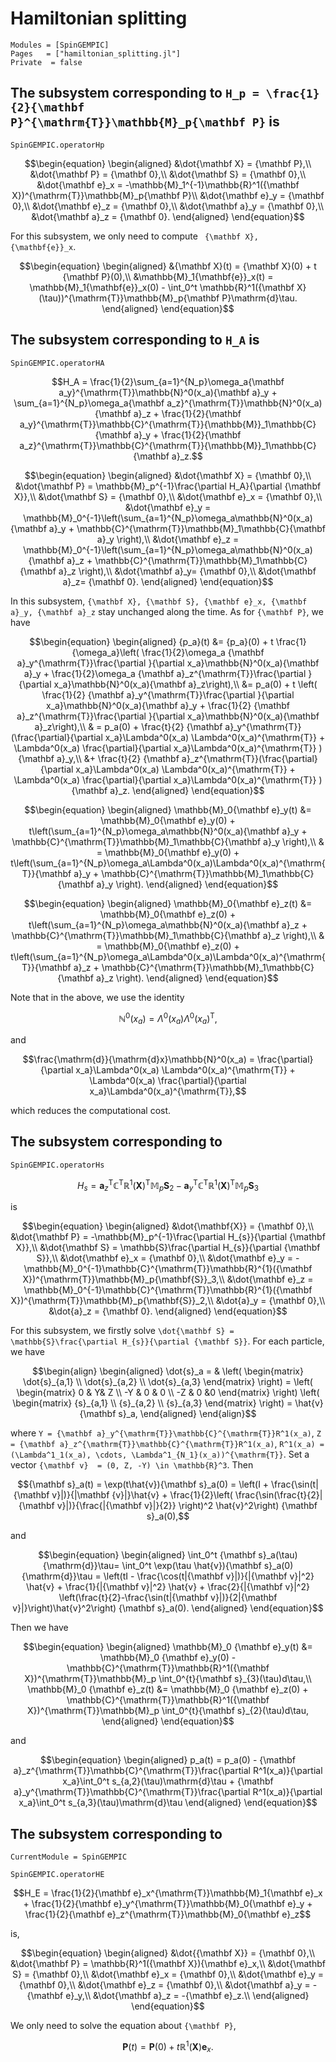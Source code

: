 # Hamiltonian splitting

```@autodocs
Modules = [SpinGEMPIC]
Pages   = ["hamiltonian_splitting.jl"]
Private  = false
```

## The subsystem corresponding to ``H_p = \frac{1}{2}{\mathbf P}^{\mathrm{T}}\mathbb{M}_p{\mathbf P}`` is 

```@docs
SpinGEMPIC.operatorHp
```

```math
\begin{equation}
\begin{aligned}
&\dot{\mathbf X} = {\mathbf P},\\
&\dot{\mathbf P} = {\mathbf 0},\\
&\dot{\mathbf S} = {\mathbf 0},\\
&\dot{\mathbf e}_x = -\mathbb{M}_1^{-1}\mathbb{R}^1({\mathbf X})^{\mathrm{T}}\mathbb{M}_p{\mathbf P}\\
&\dot{\mathbf e}_y = {\mathbf 0},\\
&\dot{\mathbf e}_z = {\mathbf 0},\\
&\dot{\mathbf a}_y = {\mathbf 0},\\
&\dot{\mathbf a}_z = {\mathbf 0}.
\end{aligned}
\end{equation}
```

For this subsystem, we only need to compute `` {\mathbf X}, {\mathbf{e}}_x``.

```math
\begin{equation}
\begin{aligned}
&{\mathbf X}(t) = {\mathbf X}(0) + t {\mathbf P}(0),\\
&\mathbb{M}_1{\mathbf{e}}_x(t) = \mathbb{M}_1{\mathbf{e}}_x(0) - \int_0^t \mathbb{R}^1({\mathbf X}(\tau))^{\mathrm{T}}\mathbb{M}_p{\mathbf P}\mathrm{d}\tau.
\end{aligned}
\end{equation}
```

## The subsystem corresponding to ``H_A`` is

```@docs
SpinGEMPIC.operatorHA
```

```math
H_A = \frac{1}{2}\sum_{a=1}^{N_p}\omega_a{\mathbf a_y}^{\mathrm{T}}\mathbb{N}^0(x_a){\mathbf a}_y + \sum_{a=1}^{N_p}\omega_a{\mathbf a_z}^{\mathrm{T}}\mathbb{N}^0(x_a){\mathbf a}_z + \frac{1}{2}{\mathbf a_y}^{\mathrm{T}}\mathbb{C}^{\mathrm{T}}{\mathbb{M}}_1\mathbb{C}{\mathbf a}_y
+ \frac{1}{2}{\mathbf a_z}^{\mathrm{T}}\mathbb{C}^{\mathrm{T}}{\mathbb{M}}_1\mathbb{C}{\mathbf a}_z.
```

```math
\begin{equation}
\begin{aligned}
&\dot{\mathbf X} = {\mathbf 0},\\
&\dot{\mathbf P}  = \mathbb{M}_p^{-1}\frac{\partial H_A}{\partial {\mathbf X}},\\
&\dot{\mathbf S} = {\mathbf  0},\\
&\dot{\mathbf e}_x = {\mathbf 0},\\
&\dot{\mathbf e}_y = \mathbb{M}_0^{-1}\left(\sum_{a=1}^{N_p}\omega_a\mathbb{N}^0(x_a){\mathbf a}_y + \mathbb{C}^{\mathrm{T}}\mathbb{M}_1\mathbb{C}{\mathbf a}_y  \right),\\
&\dot{\mathbf e}_z = \mathbb{M}_0^{-1}\left(\sum_{a=1}^{N_p}\omega_a\mathbb{N}^0(x_a){\mathbf a}_z + \mathbb{C}^{\mathrm{T}}\mathbb{M}_1\mathbb{C}{\mathbf a}_z  \right),\\
&\dot{\mathbf a}_y=  {\mathbf 0},\\
&\dot{\mathbf a}_z=  {\mathbf 0}.
\end{aligned}
\end{equation}
```

In this subsystem, ``{\mathbf X}, {\mathbf S}, {\mathbf e}_x, {\mathbf a}_y, {\mathbf a}_z`` stay unchanged along the time. As for ``{\mathbf P}``, we have 


```math
\begin{equation}
\begin{aligned}
{p_a}(t) &= {p_a}(0) + t \frac{1}{\omega_a}\left( \frac{1}{2}\omega_a {\mathbf a}_y^{\mathrm{T}}\frac{\partial }{\partial x_a}\mathbb{N}^0(x_a){\mathbf a}_y  + \frac{1}{2}\omega_a {\mathbf a}_z^{\mathrm{T}}\frac{\partial }{\partial x_a}\mathbb{N}^0(x_a){\mathbf a}_z\right),\\
&= p_a(0) + t \left( \frac{1}{2} {\mathbf a}_y^{\mathrm{T}}\frac{\partial }{\partial x_a}\mathbb{N}^0(x_a){\mathbf a}_y  + \frac{1}{2} {\mathbf a}_z^{\mathrm{T}}\frac{\partial }{\partial x_a}\mathbb{N}^0(x_a){\mathbf a}_z\right),\\
& = p_a(0) + \frac{t}{2}   {\mathbf a}_y^{\mathrm{T}}(\frac{\partial}{\partial x_a}\Lambda^0(x_a) \Lambda^0(x_a)^{\mathrm{T}}  + \Lambda^0(x_a) \frac{\partial}{\partial x_a}\Lambda^0(x_a)^{\mathrm{T}}  ){\mathbf a}_y,\\
&+ \frac{t}{2} {\mathbf a}_z^{\mathrm{T}}(\frac{\partial}{\partial x_a}\Lambda^0(x_a) \Lambda^0(x_a)^{\mathrm{T}}  + \Lambda^0(x_a) \frac{\partial}{\partial x_a}\Lambda^0(x_a)^{\mathrm{T}}  ){\mathbf a}_z.
\end{aligned}
\end{equation}
```

```math
\begin{equation}
\begin{aligned}
\mathbb{M}_0{\mathbf e}_y(t) &= \mathbb{M}_0{\mathbf e}_y(0)  + t\left(\sum_{a=1}^{N_p}\omega_a\mathbb{N}^0(x_a){\mathbf a}_y + \mathbb{C}^{\mathrm{T}}\mathbb{M}_1\mathbb{C}{\mathbf a}_y  \right),\\
& = \mathbb{M}_0{\mathbf e}_y(0)  + t\left(\sum_{a=1}^{N_p}\omega_a\Lambda^0(x_a)\Lambda^0(x_a)^{\mathrm{T}}{\mathbf a}_y + \mathbb{C}^{\mathrm{T}}\mathbb{M}_1\mathbb{C}{\mathbf a}_y  \right).
\end{aligned}
\end{equation}
```

```math
\begin{equation}
\begin{aligned}
\mathbb{M}_0{\mathbf e}_z(t) &= \mathbb{M}_0{\mathbf e}_z(0)  + t\left(\sum_{a=1}^{N_p}\omega_a\mathbb{N}^0(x_a){\mathbf a}_z + \mathbb{C}^{\mathrm{T}}\mathbb{M}_1\mathbb{C}{\mathbf a}_z  \right),\\
& = \mathbb{M}_0{\mathbf e}_z(0)  + t\left(\sum_{a=1}^{N_p}\omega_a\Lambda^0(x_a)\Lambda^0(x_a)^{\mathrm{T}}{\mathbf a}_z + \mathbb{C}^{\mathrm{T}}\mathbb{M}_1\mathbb{C}{\mathbf a}_z  \right).
\end{aligned}
\end{equation}
```

Note that in the above, we use the identity 
```math
\mathbb{N}^0(x_a) = \Lambda^0(x_a) \Lambda^0(x_a)^{\mathrm{T}},
```
and 

```math
\frac{\mathrm{d}}{\mathrm{d}x}\mathbb{N}^0(x_a)  =  \frac{\partial}{\partial x_a}\Lambda^0(x_a) \Lambda^0(x_a)^{\mathrm{T}}  + \Lambda^0(x_a) \frac{\partial}{\partial x_a}\Lambda^0(x_a)^{\mathrm{T}},
```

which reduces the computational cost.

## The subsystem corresponding to 

```@docs
SpinGEMPIC.operatorHs
```

```math
H_s = {\mathbf a}_z^{\mathrm{T}}\mathbb{C}^{\mathrm{T}}{\mathbb{R}}^1({\mathbf{X}})^{\mathrm{T}}\mathbb{M}_p {\mathbf S}_2 -{\mathbf a}_y^{\mathrm{T}}\mathbb{C}^{\mathrm{T}}{\mathbb{R}}^1({\mathbf{X}})^{\mathrm{T}}\mathbb{M}_p {\mathbf S}_3
```

is

```math
\begin{equation}
\begin{aligned}
&\dot{\mathbf{X}} = {\mathbf 0},\\
&\dot{\mathbf P} = -\mathbb{M}_p^{-1}\frac{\partial H_{s}}{\partial {\mathbf X}},\\
&\dot{\mathbf S} = \mathbb{S}\frac{\partial H_{s}}{\partial {\mathbf S}},\\
&\dot{\mathbf e}_x = {\mathbf 0},\\
&\dot{\mathbf e}_y = - \mathbb{M}_0^{-1}\mathbb{C}^{\mathrm{T}}\mathbb{R}^{1}({\mathbf X})^{\mathrm{T}}\mathbb{M}_p{\mathbf{S}}_3,\\
&\dot{\mathbf e}_z = \mathbb{M}_0^{-1}\mathbb{C}^{\mathrm{T}}\mathbb{R}^{1}({\mathbf X})^{\mathrm{T}}\mathbb{M}_p{\mathbf{S}}_2,\\
&\dot{a}_y = {\mathbf 0},\\
&\dot{a}_z = {\mathbf 0}.
\end{aligned}
\end{equation}
```

For this subsystem, we firstly solve ``\dot{\mathbf S} = \mathbb{S}\frac{\partial H_{s}}{\partial {\mathbf S}}``. For each particle, we have

```math
\begin{align}
\begin{aligned}
\dot{s}_a = 
& \left(
\begin{matrix}
    \dot{s}_{a,1}  \\
    \dot{s}_{a,2}  \\
      \dot{s}_{a,3}  
      \end{matrix}
\right) = 
\left(
\begin{matrix}
    0 & Y& Z \\
    -Y  & 0  & 0 \\
      -Z & 0 &0 
      \end{matrix}
\right)
 \left(
\begin{matrix}
    {s}_{a,1}  \\
    {s}_{a,2}  \\
     {s}_{a,3}  
      \end{matrix}
\right) = \hat{v} {\mathbf s}_a,
\end{aligned}
\end{align}
```

where ``Y = {\mathbf a}_y^{\mathrm{T}}\mathbb{C}^{\mathrm{T}}R^1(x_a)``, ``Z = {\mathbf a}_z^{\mathrm{T}}\mathbb{C}^{\mathrm{T}}R^1(x_a)``, ``R^1(x_a) = (\Lambda^1_1(x_a), \cdots, \Lambda^1_{N_1}(x_a))^{\mathrm{T}}``.
Set a vector ``{\mathbf v}  = (0, Z, -Y) \in \mathbb{R}^3``. Then 

```math
{\mathbf s}_a(t) = \exp(t\hat{v}){\mathbf s}_a(0) = \left(I + \frac{\sin(t|{\mathbf v}|)}{|\mathbf {v}|}\hat{v} + \frac{1}{2}\left( \frac{\sin(\frac{t}{2}|{\mathbf v}|)}{\frac{|{\mathbf v}|}{2}} \right)^2 \hat{v}^2\right) {\mathbf s}_a(0),
```

and

```math
\begin{equation}
\begin{aligned}
\int_0^t {\mathbf s}_a(\tau){\mathrm{d}}\tau= \int_0^t \exp(\tau \hat{v}){\mathbf s}_a(0){\mathrm{d}}\tau = \left(tI - \frac{\cos(t|{\mathbf v}|)}{|{\mathbf v}|^2} \hat{v} + \frac{1}{|{\mathbf v}|^2} \hat{v}  + \frac{2}{|{\mathbf v}|^2} \left(\frac{t}{2}-\frac{\sin(t|{\mathbf v}|)}{2|{\mathbf v}|}\right)\hat{v}^2\right) {\mathbf s}_a(0).
\end{aligned}
\end{equation}
```

Then we have 

```math
\begin{equation}
\begin{aligned}
\mathbb{M}_0 {\mathbf e}_y(t) &= \mathbb{M}_0 {\mathbf e}_y(0) - \mathbb{C}^{\mathrm{T}}\mathbb{R}^1({\mathbf X})^{\mathrm{T}}\mathbb{M}_p \int_0^{t}{\mathbf s}_{3}(\tau)d\tau,\\
\mathbb{M}_0 {\mathbf e}_z(t) &= \mathbb{M}_0 {\mathbf e}_z(0) + \mathbb{C}^{\mathrm{T}}\mathbb{R}^1({\mathbf X})^{\mathrm{T}}\mathbb{M}_p \int_0^{t}{\mathbf s}_{2}(\tau)d\tau,
\end{aligned}
\end{equation}
```

and

```math
\begin{equation}
\begin{aligned}
p_a(t) = p_a(0) - {\mathbf a}_z^{\mathrm{T}}\mathbb{C}^{\mathrm{T}}\frac{\partial R^1(x_a)}{\partial x_a}\int_0^t s_{a,2}(\tau)\mathrm{d}\tau +  {\mathbf a}_y^{\mathrm{T}}\mathbb{C}^{\mathrm{T}}\frac{\partial R^1(x_a)}{\partial x_a}\int_0^t s_{a,3}(\tau)\mathrm{d}\tau
\end{aligned}
\end{equation}
```

## The subsystem corresponding to 

```@meta
CurrentModule = SpinGEMPIC
```
```@docs
SpinGEMPIC.operatorHE
```

```math
H_E = \frac{1}{2}{\mathbf e}_x^{\mathrm{T}}\mathbb{M}_1{\mathbf e}_x + \frac{1}{2}{\mathbf e}_y^{\mathrm{T}}\mathbb{M}_0{\mathbf e}_y + \frac{1}{2}{\mathbf e}_z^{\mathrm{T}}\mathbb{M}_0{\mathbf e}_z
```
is,

```math
\begin{equation}
\begin{aligned}
&\dot{{\mathbf X}} = {\mathbf 0},\\
&\dot{\mathbf P} = \mathbb{R}^1({\mathbf X}){\mathbf e}_x,\\
&\dot{\mathbf S} = {\mathbf 0},\\
&\dot{\mathbf e}_x = {\mathbf 0},\\
&\dot{\mathbf e}_y = {\mathbf 0},\\
&\dot{\mathbf e}_z = {\mathbf 0},\\
&\dot{\mathbf a}_y = -{\mathbf e}_y,\\
&\dot{\mathbf a}_z = -{\mathbf e}_z.\\
\end{aligned}
\end{equation}
```

We only need to solve the equation about ``{\mathbf P}``,

```math
\begin{equation}
{\mathbf P}(t) = {\mathbf P}(0) + t \mathbb{R}^1({\mathbf X}){\mathbf e}_x. 
\end{equation}
```

